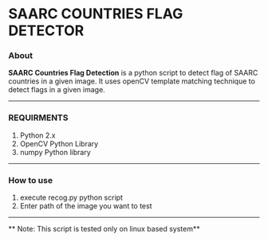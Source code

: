 # SAARC COUNTRIES FLAG DETECTOR

### About
**SAARC Countries Flag Detection** is a python script to detect flag of SAARC countries in a given image. It uses openCV template matching technique to detect flags in a given image.

****
### REQUIRMENTS
1. Python 2.x
2. OpenCV Python Library
3. numpy Python library

****
### How to use
1. execute recog.py python script
2. Enter path of the image you want to test


****
** Note: This script is tested only on linux based system**
